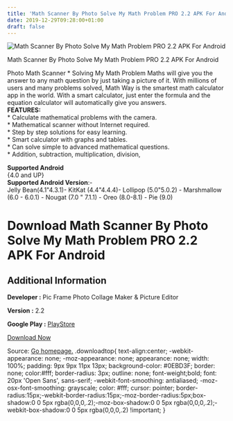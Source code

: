 ```yaml
---
title: 'Math Scanner By Photo Solve My Math Problem PRO 2.2 APK For Android'
date: 2019-12-29T09:28:00+01:00
draft: false
---
```


![Math Scanner By Photo Solve My Math Problem PRO 2.2 APK For Android](https://i1.wp.com/apkhome.net/wp-content/uploads/2019/12/Math-Scanner-By-Photo-Solve-My-Math-Problem-PRO-2.2.png "Math Scanner By Photo Solve My Math Problem PRO 2.2 APK For Android")

  

Math Scanner By Photo Solve My Math Problem PRO 2.2 APK For Android

Photo Math Scanner \* Solving My Math Problem Maths will give you the answer to any math question by just taking a picture of it. With millions of users and many problems solved, Math Way is the smartest math calculator app in the world. With a smart calculator, just enter the formula and the equation calculator will automatically give you answers.  
**FEATURES:**  
\* Calculate mathematical problems with the camera.  
\* Mathematical scanner without Internet required.  
\* Step by step solutions for easy learning.  
\* Smart calculator with graphs and tables.  
\* Can solve simple to advanced mathematical questions.  
\* Addition, subtraction, multiplication, division,

**Supported Android**  
{4.0 and UP}  
**Supported Android Version**:-  
Jelly Bean(4.1"4.3.1)- KitKat (4.4"4.4.4)- Lollipop (5.0"5.0.2) - Marshmallow (6.0 - 6.0.1) - Nougat (7.0 " 7.1.1) - Oreo (8.0-8.1) - Pie (9.0)

Download Math Scanner By Photo Solve My Math Problem PRO 2.2 APK For Android
============================================================================

Additional Information
----------------------

**Developer :** Pic Frame Photo Collage Maker & Picture Editor

**Version :** 2.2

**Google Play :** [PlayStore](https://play.google.com/store/apps/details?id=com.math.photo.scanner.equation.formula.calculator)

  

[Download Now](https://store4app.co/post/math-scanner-by-photo-solve-my-math-problem-pro-2-2-apk-for-android_1577541767)

  
Source: [Go homepage.](https://store4app.co/post/math-scanner-by-photo-solve-my-math-problem-pro-2-2-apk-for-android_1577541767) .downloadtop{ text-align:center; -webkit-appearance: none; -moz-appearance: none; appearance: none; width: 100%; padding: 9px 9px 11px 13px; background-color: #0EBD3F; border: none; color:#fff; border-radius: 3px; outline: none; font-weight;bold; font: 20px 'Open Sans', sans-serif; -webkit-font-smoothing: antialiased; -moz-osx-font-smoothing: grayscale; color: #fff; cursor: pointer; border-radius:15px;-webkit-border-radius:15px;-moz-border-radius:5px;box-shadow:0 0 5px rgba(0,0,0,.2);-moz-box-shadow:0 0 5px rgba(0,0,0,.2);-webkit-box-shadow:0 0 5px rgba(0,0,0,.2) !important; }